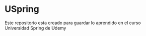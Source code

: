 # USpring
Este repositorio esta creado para guardar lo aprendido en el curso Universidad Spring de Udemy
